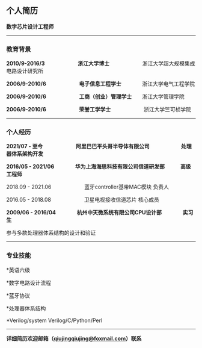 
## 个人简历　　　　　

**数字芯片设计工程师**　

----------------------------------

### 教育背景

**2010/9-2016/3**　　　　　　   **浙江大学博士**　　　　　　    浙江大学超大规模集成电路设计研究所  

**2006/9-2010/6**　　　　　　  **电子信息工程学士**　　　　浙江大学电气工程学院      

**2006/9-2010/6**　　　　　　  **工商（创业）管理学士**　　浙江大学管理学院     

**2006/9-2010/6**　　　　　　  **荣誉工学学士**　　　　　　    浙江大学竺可桢学院 


-----------------------

### 个人经历

**2021/07 - 至今**　　　　　　 **阿里巴巴平头哥半导体有限公司**　　　　　　**处理器体系架构开发**


**2016/05 - 2021/06**　　　　**华为上海海思科技有限公司信道研发部**　　　**高级工程师**

2018.09 - 2021.06　　　　　　  蓝牙controller基带MAC模块  负责人

2016.05 - 2018.08　　　　　　  卫星电视接收信道芯片  核心成员

**2009/06 - 2016/04**　　　　**杭州中天微系统有限公司CPU设计部**　　　　**实习生**    

参与多款处理器体系结构的设计和验证 

------------------------

### 专业技能


*英语六级

*数字电路设计流程

*蓝牙协议

*处理器体系结构

*Verilog/system Verilog/C/Python/Perl

------------------------

**详细简历欢迎邮箱（qiujingqiujing@foxmail.com）联系**





